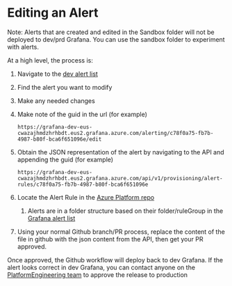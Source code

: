 # Editing an Alert

Note: Alerts that are created and edited in the Sandbox folder will not be deployed to dev/prd Grafana. You can use the sandbox folder to experiment with alerts.

At a high level, the process is:

1. Navigate to the [dev alert list](https://grafana-dev-eus-cwazajhmdzhrhbdt.eus2.grafana.azure.com/alerting/list)
1. Find the alert you want to modify
1. Make any needed changes
1. Make note of the guid in the url (for example)

    ```https://grafana-dev-eus-cwazajhmdzhrhbdt.eus2.grafana.azure.com/alerting/c78f0a75-fb7b-4987-b80f-bca6f651096e/edit```
1. Obtain the JSON representation of the alert by navigating to the API and appending the guid (for example)

    ```https://grafana-dev-eus-cwazajhmdzhrhbdt.eus2.grafana.azure.com/api/v1/provisioning/alert-rules/c78f0a75-fb7b-4987-b80f-bca6f651096e```
1. Locate the Alert Rule in the [Azure Platform repo](https://github.com/WillowInc/AzurePlatform/tree/main/Grafana/alerts/AlertRules)
    1. Alerts are in a folder structure based on their folder/ruleGroup in the [Grafana alert list](<https://grafana-dev-eus-cwazajhmdzhrhbdt.eus2.grafana.azure.com/alerting/list>)
1. Using your normal Github branch/PR process, replace the content of the file in github with the json content from the API, then get your PR approved.

Once approved, the Github workflow will deploy back to dev Grafana. If the alert looks correct in dev Grafana, you can contact anyone on the [PlatformEngineering team](https://github.com/orgs/WillowInc/teams/platform-engineering) to approve the release to production
